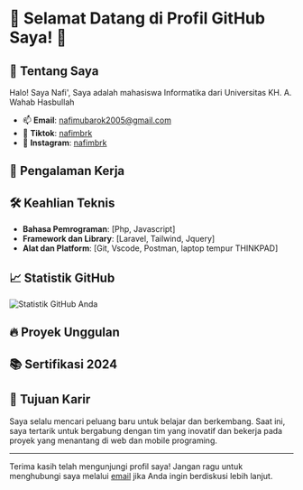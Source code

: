 # 🌟 Selamat Datang di Profil GitHub Saya! 🌟

## 🚀 Tentang Saya
Halo! Saya Nafi', Saya adalah mahasiswa Informatika dari Universitas KH. A. Wahab Hasbullah

- 📫 **Email**: [nafimubarok2005@gmail.com](mailto:nafimubarok2005@gmail.com)
- 📘 **Tiktok**: [nafimbrk](https://www.tiktok.com/@nafimbrk)
- 📸 **Instagram**: [nafimbrk](https://www.instagram.com/nafimbrk)

## 💼 Pengalaman Kerja

## 🛠️ Keahlian Teknis

- **Bahasa Pemrograman**: [Php, Javascript]
- **Framework dan Library**: [Laravel, Tailwind, Jquery]
- **Alat dan Platform**: [Git, Vscode, Postman, laptop tempur THINKPAD]

## 📈 Statistik GitHub

![Statistik GitHub Anda](https://github-readme-stats.vercel.app/api?username=nafimbrk&show_icons=true&theme=radical)

## 🔥 Proyek Unggulan

## 📚 Sertifikasi 2024

## 🎯 Tujuan Karir

Saya selalu mencari peluang baru untuk belajar dan berkembang. Saat ini, saya tertarik untuk bergabung dengan tim yang inovatif dan bekerja pada proyek yang menantang di web dan mobile programing.

---

Terima kasih telah mengunjungi profil saya! Jangan ragu untuk menghubungi saya melalui [email](mailto:nafimubarok2005@gmail.com) jika Anda ingin berdiskusi lebih lanjut.
